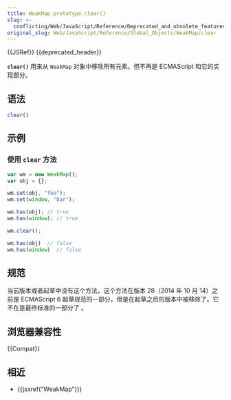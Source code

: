 ```yaml
---
title: WeakMap.prototype.clear()
slug: >-
  conflicting/Web/JavaScript/Reference/Deprecated_and_obsolete_features_a91664716c4f7753074ac042780999e0
original_slug: Web/JavaScript/Reference/Global_Objects/WeakMap/clear
---
```


{{JSRef}} {{deprecated_header}}

**`clear()`** 用来从 `WeakMap` 对象中移除所有元素。但不再是 ECMAScript 和它的实现部分。

## 语法

```js
clear()
```

## 示例

### 使用 `clear` 方法

```js example-bad
var wm = new WeakMap();
var obj = {};

wm.set(obj, "foo");
wm.set(window, "bar");

wm.has(obj); // true
wm.has(window); // true

wm.clear();

wm.has(obj)  // false
wm.has(window)  // false
```

## 规范

当前版本或者起草中没有这个方法，这个方法在版本 28（2014 年 10 月 14）之前是 ECMAScript 6 起草规范的一部分，但是在起草之后的版本中被移除了。它不在是最终标准的一部分了 。

## 浏览器兼容性

{{Compat}}

## 相近

- {{jsxref("WeakMap")}}
